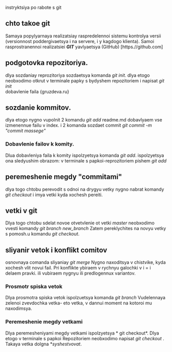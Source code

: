 instryktsiya po rabote s git

## chto takoe git
Samaya popylyarnaya realizatsiay raspredelennoi sistemu kontrolya versii (versionnost poddergivaetsya i na servere, i y kagdogo klienta). Samoi rasprostranennoi realizatsiei ***GIT*** yavlyaetsya (GitHub) [https.//github.com]

## podgotovka repozitoriya. 
dlya sozdaniay reprozitoriya sozdaetsya komanda *git init*. dlya etogo neobxodimo otkrut v terminale papky s bydyshem repozitoriem i napisat *git init*  
dobavlenie faila {gruzdeva.ru}
## sozdanie kommitov.
dlya etogo nygno vupolnit 2 komandu *git add* readme.md dobavlyaem vse izmenennue failu v index. i 2 komanda sozdaet commit *git commit -m "commit massege"*


### Dobavlenie failov k komity. 
Dlua dobavleniya faila k komity ispolzyetsya komanda *git add*. ispolzyetsya ona sledyushim obrazom: v terminale s papkoi-reprozitoriem pishem *git add <nazvanie faila>*

## peremeshenie megdy "commitami" 
dlya togo chtobu perevodit s odnoi na drygyu vetky nygno nabrat komandy *git checkout* i imya vetki kyda xochesh pereiti.


## vetki v git 
Dlya togo chtobu sdelat novoe otvetvlenie ot vetki *master* neobxodimo vvesti komandy *git branch new_branch <imya vetki>* 
Zatem pereklychites na novyu vetky s pomosh.u komandu *git checkout*.


## sliyanir vetok i konflikt comitov
osnovnaya comanda sliyaniay *git merge* Nygno naxoditsya v chistvike, kyda xochesh vlit novui fail. Pri konflikte ybiraem v rychnyu galochki v i = i delaem pravki. ili vubiraem nygnyu ili predlogennux variantov.

### Prosmotr spiska vetok
Dlya prosmotra spiska vetok ispolzuetsya komanda *git branch*
Vudelennaya zelenoi zvevdochka vetka- eto vetka, v dannui moment na kotoroi mu naxodimsya.

  ### Peremeshenie megdy vetkami
  Dlya peremesheniyami megdy vetkami ispolzyetsya * git checkout*. Dlya etogo v terminale s papkoi Repozitoriem neobxodimo napisat *git checkout <nazvanie vetki>*. Takaya vetka dolgna **syshestvovat*.
